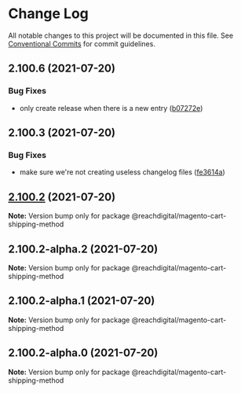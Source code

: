 # Change Log

All notable changes to this project will be documented in this file.
See [Conventional Commits](https://conventionalcommits.org) for commit guidelines.

## 2.100.6 (2021-07-20)


### Bug Fixes

* only create release when there is a new entry ([b07272e](https://github.com/ho-nl/m2-pwa/commit/b07272e4e74ee0bec3677e35ce3ee7e02231971a))





## 2.100.3 (2021-07-20)


### Bug Fixes

* make sure we're not creating useless changelog files ([fe3614a](https://github.com/ho-nl/m2-pwa/commit/fe3614a8480c7f1c68d673da2bb84805112a6643))





## [2.100.2](https://github.com/ho-nl/m2-pwa/compare/@reachdigital/magento-cart-shipping-method@2.100.2-alpha.2...@reachdigital/magento-cart-shipping-method@2.100.2) (2021-07-20)

**Note:** Version bump only for package @reachdigital/magento-cart-shipping-method





## 2.100.2-alpha.2 (2021-07-20)

**Note:** Version bump only for package @reachdigital/magento-cart-shipping-method





## 2.100.2-alpha.1 (2021-07-20)

**Note:** Version bump only for package @reachdigital/magento-cart-shipping-method





## 2.100.2-alpha.0 (2021-07-20)

**Note:** Version bump only for package @reachdigital/magento-cart-shipping-method
